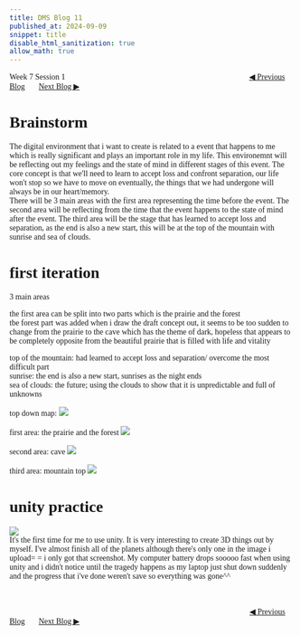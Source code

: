 ```yaml
---
title: DMS Blog 11
published_at: 2024-09-09
snippet: title
disable_html_sanitization: true
allow_math: true
---
```

<font face="Times New Roman">
Week 7 Session 1
<a href="https://d20502-d-dms1-blog-38.deno.dev/tenth-blog-post" class="button" style="margin-left:23em">◀︎ Previous Blog</a>&nbsp;&nbsp;&nbsp;&nbsp;&nbsp;&nbsp;
<a href="https://d20502-d-dms1-blog-38.deno.dev/twelfth-blog-post" class="button">Next Blog ▶︎</a>


# Brainstorm
The digital environment that i want to create is related to a event that happens to me which is really significant and plays an important role in my life. This environemnt will be reflecting out my feelings and the state of mind in different stages of this event. The core concept is that we'll need to learn to accept loss and confront separation, our life won't stop so we have to move on eventually, the things that we had undergone will always be in our heart/memory. <br>
There will be 3 main areas with the first area representing the time before the event. The second area will be reflecting from the time that the event happens to the state of mind after the event. The third area will be the stage that has learned to accept loss and separation, as the end is also a new start, this will be at the top of the mountain with sunrise and sea of clouds.

# first iteration
3 main areas

the first area can be split into two parts which is the prairie and the forest <br>
tbe forest part was added when i draw the draft concept out, it seems to be too sudden to change from the prairie to the cave which has the theme of dark, hopeless that appears to be completely opposite from the beautiful prairie that is filled with life and vitality


top of the mountain: had learned to accept loss and separation/ overcome the most difficult part <br>
sunrise: the end is also a new start, sunrises as the night ends <br>
sea of clouds: the future; using the clouds to show that it is unpredictable and full of unknowns <br>


top down map:
![](8/00.PNG)


first area: the prairie and the forest
![](8/11.PNG)


second area: cave
![](8/22.PNG)


third area: mountain top
![](8/33.PNG)

# unity practice
![](12/11.PNG)
<br>
It's the first time for me to use unity. It is very interesting to create 3D things out by myself. I've almost finish all of the planets although there's only one in the image i upload= = i only got that screenshot. My computer battery drops sooooo fast when using unity and i didn't notice until the tragedy happens as my laptop just shut down suddenly and the progress that i've done weren't save so everything was gone^^


<br></br>
<a href="https://d20502-d-dms1-blog-38.deno.dev/tenth-blog-post" class="button" style="margin-left:30.35em">◀︎ Previous Blog</a>&nbsp;&nbsp;&nbsp;&nbsp;&nbsp;&nbsp;
<a href="https://d20502-d-dms1-blog-38.deno.dev/twelfth-blog-post" class="button">Next Blog ▶︎</a>
</font>